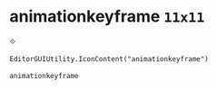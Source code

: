 # animationkeyframe `11x11`
<img src="/img/animationkeyframe.png" width=11 height=11>

``` CSharp
EditorGUIUtility.IconContent("animationkeyframe")
```
```
animationkeyframe
```
